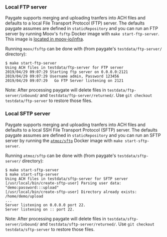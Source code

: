 ### Local FTP server

Paygate supports merging and uploading tranfers into ACH files and defaults to a local File Transport Protocol (FTP) server. The defaults paygate assumes are defined in `staticRepository` and you can run an FTP server by running Moov's `fsftp` Docker image with `make start-ftp-server`. This image is [located in moov-io/infra](https://github.com/moov-io/infra/tree/master/images/fsftp).

Running `moov/fsftp` can be done with (from paygate's `testdata/ftp-server/` directory):

```
$ make start-ftp-server
Using ACH files in testdata/ftp-server for FTP server
2019/04/29 09:07:29 Starting ftp server on 0.0.0.0:2121
2019/04/29 09:07:29 Username admin, Password 123456
2019/04/29 09:07:29   Go FTP Server listening on 2121
```

Note: After processing paygate will delete files in `testdata/ftp-server/inbound/` and `testdata/ftp-server/returned/`. Use `git checkout testdata/ftp-server` to restore those files.

### Local SFTP server

Paygate supports merging and uploading tranfers into ACH files and defaults to a local SSH File Transport Protocol (SFTP) server. The defaults paygate assumes are defined in `staticRepository` and you can run an SFTP server by running the [`atmoz/sftp`](https://hub.docker.com/r/atmoz/sftp) Docker image with `make start-sftp-server`.

Running `atmoz/sftp` can be done with (from paygate's `testdata/sftp-server/` directory):

```
$ make start-sftp-server
$ make start-sftp-server
Using ACH files in testdata/sftp-server for SFTP server
[/usr/local/bin/create-sftp-user] Parsing user data: "demo:password:::upload"
[/usr/local/bin/create-sftp-user] Directory already exists: /home/demo/upload
...
Server listening on 0.0.0.0 port 22.
Server listening on :: port 22.
```

Note: After processing paygate will delete files in `testdata/sftp-server/inbound/` and `testdata/sftp-server/returned/`. Use `git checkout testdata/sftp-server` to restore those files.
